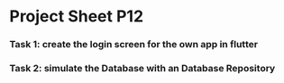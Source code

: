 # Project Sheet P12 

### Task 1: create the login screen for the own app in flutter 
### Task 2: simulate the Database with an Database Repository
